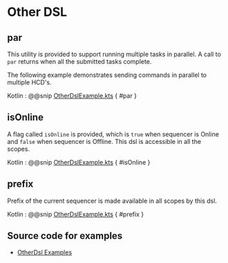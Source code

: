 # Other DSL

## par

This utility is provided to support running multiple tasks in parallel. A call to `par` returns when all the submitted tasks complete.

The following example demonstrates sending commands in parallel to multiple HCD's.

Kotlin
: @@snip [OtherDslExample.kts](../../../../../../../examples/src/main/kotlin/esw/ocs/scripts/examples/paradox/OtherDslExample.kts) { #par }  

## isOnline

A flag called `isOnline` is provided, which is `true` when sequencer is Online and `false` when sequencer is Offline.
This dsl is accessible in all the scopes.

Kotlin
: @@snip [OtherDslExample.kts](../../../../../../../examples/src/main/kotlin/esw/ocs/scripts/examples/paradox/OtherDslExample.kts) { #isOnline }  

## prefix

Prefix of the current sequencer is made available in all scopes by this dsl.
 
Kotlin
: @@snip [OtherDslExample.kts](../../../../../../../examples/src/main/kotlin/esw/ocs/scripts/examples/paradox/OtherDslExample.kts) { #prefix }  

## Source code for examples

* [OtherDsl Examples]($github.base_url$/examples/src/main/kotlin/esw/ocs/scripts/examples/paradox/MiscExample.kts)